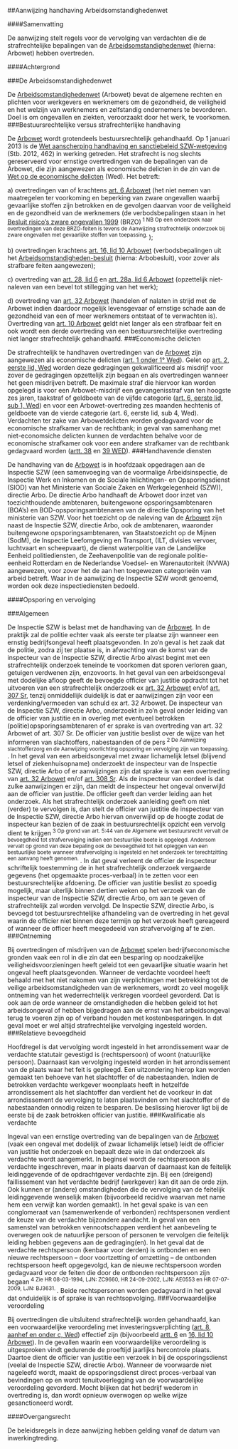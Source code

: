 <meta http-equiv='Content-Type' content='text/html; charset=utf-8' />

##Aanwijzing handhaving Arbeidsomstandighedenwet

####Samenvatting

De aanwijzing stelt regels voor de vervolging van verdachten die de strafrechtelijke bepalingen van de [Arbeidsomstandighedenwet](../../../../../wet/arbeidsomstandighedenwet/BWBR0010346/README.md) (hierna: Arbowet) hebben overtreden.   

####Achtergrond

###De Arbeidsomstandighedenwet

De [Arbeidsomstandighedenwet](../../../../../wet/arbeidsomstandighedenwet/BWBR0010346/README.md) (Arbowet) bevat de algemene rechten en plichten voor werkgevers en werknemers om de gezondheid, de veiligheid en het welzijn van werknemers en zelfstandig ondernemers te bevorderen. Doel is om ongevallen en ziekten, veroorzaakt door het werk, te voorkomen. 
###Bestuursrechtelijke versus strafrechterlijke handhaving

De [Arbowet](../../../../../wet/arbeidsomstandighedenwet/BWBR0010346/README.md) wordt grotendeels bestuursrechtelijk gehandhaafd. Op 1 januari 2013 is de [Wet aanscherping handhaving en sanctiebeleid SZW-wetgeving](../../../../../wet/wet/aanscherping/handhaving/en/sanctiebeleid/szw-wetgeving/BWBR0032087/README.md) (Stb. 2012, 462) in werking getreden. Het strafrecht is nog slechts gereserveerd voor ernstige overtredingen van de bepalingen van de Arbowet, die zijn aangewezen als economische delicten in de zin van de [Wet op de economische delicten](../../../../../wet/wet/op/de/economische/delicten/BWBR0002063/README.md) (Wed). Het betreft: 

a) overtredingen van of krachtens [art. 6 Arbowet](../../../../../wet/arbeidsomstandighedenwet/BWBR0010346/README.md) (het niet nemen van maatregelen ter voorkoming en beperking van zware ongevallen waarbij gevaarlijke stoffen zijn betrokken en de gevolgen daarvan voor de veiligheid en de gezondheid van de werknemers (de verbodsbepalingen staan in het [Besluit risico’s zware ongevallen 1999](../../../../../AMvB/besluit/risico's/zware/ongevallen/1999/BWBR0010475/README.md) (BRZO)<sup> 1 NB Op een onderzoek naar overtredingen van deze BRZO-feiten is tevens de Aanwijzing strafrechtelijk onderzoek bij zware ongevallen met gevaarlijke stoffen van toepassing. </sup>);  

b) overtredingen krachtens [art. 16, lid 10 Arbowet](../../../../../wet/arbeidsomstandighedenwet/BWBR0010346/README.md) (verbodsbepalingen uit het [Arbeidsomstandigheden-besluit](../../../../../AMvB/arbeidsomstandighedenbesluit/BWBR0008498/README.md) (hierna: Arbobesluit), voor zover als strafbare feiten aangewezen);  

c) overtreding van [art. 28, lid 6](../../../../../wet/arbeidsomstandighedenwet/BWBR0010346/README.md) en [art. 28a, lid 6 Arbowet](../../../../../wet/arbeidsomstandighedenwet/BWBR0010346/README.md) (opzettelijk niet-naleven van een bevel tot stillegging van het werk);  

d) overtreding van [art. 32 Arbowet](../../../../../wet/arbeidsomstandighedenwet/BWBR0010346/README.md) (handelen of nalaten in strijd met de Arbowet indien daardoor mogelijk levensgevaar of ernstige schade aan de gezondheid van een of meer werknemers ontstaat of te verwachten is).   Overtreding van [art. 10 Arbowet](../../../../../wet/arbeidsomstandighedenwet/BWBR0010346/README.md) geldt niet langer als een strafbaar feit en ook wordt een derde overtreding van een bestuursrechtelijke overtreding niet langer strafrechtelijk gehandhaafd.
###Economische delicten

De strafrechtelijk te handhaven overtredingen van de [Arbowet](../../../../../wet/arbeidsomstandighedenwet/BWBR0010346/README.md) zijn aangewezen als economische delicten ([art. 1 onder 1° Wed](../../../../../wet/wet/op/de/economische/delicten/BWBR0002063/README.md)). Gelet op [art. 2, eerste lid, Wed](../../../../../wet/wet/op/de/economische/delicten/BWBR0002063/README.md) worden deze gedragingen gekwalificeerd als misdrijf voor zover de gedragingen opzettelijk zijn begaan en als overtredingen wanneer het geen misdrijven betreft. De maximale straf die hiervoor kan worden opgelegd is voor een Arbowet-misdrijf een gevangenisstraf van ten hoogste zes jaren, taakstraf of geldboete van de vijfde categorie ([art. 6, eerste lid, sub 1, Wed](../../../../../wet/wet/op/de/economische/delicten/BWBR0002063/README.md)) en voor een Arbowet-overtreding zes maanden hechtenis of geldboete van de vierde categorie (art. 6, eerste lid, sub 4, Wed). Verdachten ter zake van Arbowetdelicten worden gedagvaard voor de economische strafkamer van de rechtbank; in geval van samenhang met niet-economsiche delicten kunnen de verdachten behalve voor de economische strafkamer ook voor een andere strafkamer van de rechtbank gedagvaard worden ([artt. 38](../../../../../wet/wet/op/de/economische/delicten/BWBR0002063/README.md) en [39 WED](../../../../../wet/wet/op/de/economische/delicten/BWBR0002063/README.md)).
###Handhavende diensten

De handhaving van de [Arbowet](../../../../../wet/arbeidsomstandighedenwet/BWBR0010346/README.md) is in hoofdzaak opgedragen aan de Inspectie SZW (een samenvoeging van de voormalige Arbeidsinspectie, de Inspectie Werk en Inkomen en de Sociale Inlichtingen- en Opsporingsdienst (SIOD) van het Ministerie van Sociale Zaken en Werkgelegenheid (SZW)), directie Arbo. De directie Arbo handhaaft de Arbowet door inzet van toezichthoudende ambtenaren, buitengewone opsporingsambtenaren (BOA’s) en BOD-opsporingsambtenaren van de directie Opsporing van het ministerie van SZW. Voor het toezicht op de naleving van de [Arbowet](../../../../../wet/arbeidsomstandighedenwet/BWBR0010346/README.md) zijn naast de Inspectie SZW, directie Arbo, ook de ambtenaren, waaronder buitengewone opsporingsambtenaren, van Staatstoezicht op de Mijnen (SodM), de Inspectie Leefomgeving en Transport, (ILT, divisies vervoer, luchtvaart en scheepvaart), de dienst waterpolitie van de Landelijke Eenheid politiediensten, de Zeehavenpolitie van de regionale politie-eenheid Rotterdam en de Nederlandse Voedsel- en Warenautoriteit (NVWA) aangewezen, voor zover het de aan hen toegewezen categorieën van arbeid betreft. Waar in de aanwijzing de Inspectie SZW wordt genoemd, worden ook deze inspectiediensten bedoeld.   

####Opsporing en vervolging

###Algemeen

De Inspectie SZW is belast met de handhaving van de [Arbowet](../../../../../wet/arbeidsomstandighedenwet/BWBR0010346/README.md). In de praktijk zal de politie echter vaak als eerste ter plaatse zijn wanneer een ernstig bedrijfsongeval heeft plaatsgevonden. In zo’n geval is het zaak dat de politie, zodra zij ter plaatse is, in afwachting van de komst van de inspecteur van de Inspectie SZW, directie Arbo alvast begint met een strafrechtelijk onderzoek teneinde te voorkomen dat sporen verloren gaan, getuigen verdwenen zijn, enzovoorts. In het geval van een arbeidsongeval met dodelijke afloop geeft de bevoegde officier van justitie opdracht tot het uitvoeren van een strafrechtelijk onderzoek ex [art. 32 Arbowet](../../../../../wet/arbeidsomstandighedenwet/BWBR0010346/README.md) en/of [art. 307 Sr](../../../../../wet/wet/van/3/maart/1881/BWBR0001854/README.md), tenzij onmiddellijk duidelijk is dat er aanwijzingen zijn voor een verdenking/vermoeden van schuld ex art. 32 Arbowet. De inspecteur van de Inspectie SZW, directie Arbo, onderzoekt in zo’n geval onder leiding van de officier van justitie en in overleg met eventueel betrokken (politie)opsporingsambtenaren of er sprake is van overtreding van art. 32 Arbowet of art. 307 Sr. De officier van justitie beslist over de wijze van het informeren van slachtoffers, nabestaanden of de pers<sup> 2 De Aanwijzing slachtofferzorg en de Aanwijzing voorlichting opsporing en vervolging zijn van toepassing. </sup>. In het geval van een arbeidsongeval met zwaar lichamelijk letsel (blijvend letsel of ziekenhuisopname) onderzoekt de inspecteur van de Inspectie SZW, directie Arbo of er aanwijzingen zijn dat sprake is van een overtreding van [art. 32 Arbowet](../../../../../wet/arbeidsomstandighedenwet/BWBR0010346/README.md) en/of [art. 308 Sr](../../../../../wet/wet/van/3/maart/1881/BWBR0001854/README.md). Als de inspecteur van oordeel is dat zulke aanwijzingen er zijn, dan meldt de inspecteur het ongeval onverwijld aan de officier van justitie. De officier geeft dan verder leiding aan het onderzoek. Als het strafrechtelijk onderzoek aanleiding geeft om niet (verder) te vervolgen is, dan stelt de officier van justitie de inspecteur van de Inspectie SZW, directie Arbo hiervan onverwijld op de hoogte zodat de inspecteur kan bezien of de zaak in bestuursrechtelijk opzicht een vervolg dient te krijgen<sup> 3 Op grond van art. 5:44 van de Algemene wet bestuursrecht vervalt de bevoegdheid tot strafvervolging indien een bestuurlijke boete is opgelegd. Andersom vervalt op grond van deze bepaling ook de bevoegdheid tot het opleggen van een bestuurlijke boete wanneer strafvervolging is ingesteld en het onderzoek ter terechtzitting een aanvang heeft genomen. </sup>. In dat geval verleent de officier de inspecteur schriftelijk toestemming de in het strafrechtelijk onderzoek vergaarde gegevens (het opgemaakte proces-verbaal) in te zetten voor een bestuursrechtelijke afdoening. De officier van justitie beslist zo spoedig mogelijk, maar uiterlijk binnen dertien weken op het verzoek van de inspecteur van de Inspectie SZW, directie Arbo, om aan te geven of strafrechtelijk zal worden vervolgd. De Inspectie SZW, directie Arbo, is bevoegd tot bestuursrechtelijke afhandeling van de overtreding in het geval waarin de officier niet binnen deze termijn op het verzoek heeft gereageerd of wanneer de officer heeft meegedeeld van strafvervolging af te zien.
###Ontneming

Bij overtredingen of misdrijven van de [Arbowet](../../../../../wet/arbeidsomstandighedenwet/BWBR0010346/README.md) spelen bedrijfseconomische gronden vaak een rol in die zin dat een besparing op noodzakelijke veiligheidsvoorzieningen heeft geleid tot een gevaarlijke situatie waarin het ongeval heeft plaatsgevonden. Wanneer de verdachte voordeel heeft behaald met het niet nakomen van zijn verplichtingen met betrekking tot de veilige arbeidsomstandigheden van de werknemers, wordt zo veel mogelijk ontneming van het wederrechtelijk verkregen voordeel gevorderd. Dat is ook aan de orde wanneer de omstandigheden die hebben geleid tot het arbeidsongeval of hebben bijgedragen aan de ernst van het arbeidsongeval terug te voeren zijn op of verband houden met kostenbesparingen. In dat geval moet er wel altijd strafrechtelijke vervolging ingesteld worden.
###Relatieve bevoegdheid

Hoofdregel is dat vervolging wordt ingesteld in het arrondissement waar de verdachte statutair gevestigd is (rechtspersoon) of woont (natuurlijke persoon). Daarnaast kan vervolging ingesteld worden in het arrondissement van de plaats waar het feit is gepleegd. Een uitzondering hierop kan worden gemaakt ten behoeve van het slachtoffer of de nabestaanden. Indien de betrokken verdachte werkgever woonplaats heeft in hetzelfde arrondissement als het slachtoffer dan verdient het de voorkeur in dat arrondissement de vervolging te laten plaatsvinden om het slachtoffer of de nabestaanden onnodig reizen te besparen. De beslissing hierover ligt bij de eerste bij de zaak betrokken officier van justitie.
###Kwalificatie als verdachte

Ingeval van een ernstige overtreding van de bepalingen van de [Arbowet](../../../../../wet/arbeidsomstandighedenwet/BWBR0010346/README.md) (vaak een ongeval met dodelijk of zwaar lichamelijk letsel) leidt de officier van justitie het onderzoek en bepaalt deze wie in dat onderzoek als verdachte wordt aangemerkt. In beginsel wordt de rechtspersoon als verdachte ingeschreven, maar in plaats daarvan of daarnaast kan de feitelijk leidinggevende of de opdrachtgever verdachte zijn. Bij een (dreigend) faillissement van het verdachte bedrijf (werkgever) kan dit aan de orde zijn. Ook kunnen er (andere) omstandigheden die de vervolging van de feitelijk leidinggevende wenselijk maken (bijvoorbeeld recidive waarvan met name hem een verwijt kan worden gemaakt). In het geval spake is van een conglomeraat van (samenwerkende of verbonden) rechtspersonen verdient de keuze van de verdachte bijzondere aandacht. In geval van een samenstel van betrokken vennootschappen verdient het aanbeveling te overwegen ook de natuurlijke persoon of personen te vervolgen die feitelijk leiding hebben gegevens aan de gedraging(en). In het geval dat de verdachte rechtspersoon (kenbaar voor derden) is ontbonden en een nieuwe rechtspersoon – door voortzetting of omzetting – de ontbonden rechtspersoon heeft opgegevolgd, kan de nieuwe rechtspersoon worden gedagvaard voor de feiten die door de ontbonden rechtspersoon zijn begaan<sup> 4 Zie HR 08-03-1994, LJN: ZC9660, HR 24-09-2002, LJN: AE0553 en HR 07-07-2009, LJN: BJ3631. </sup>. Beide rechtspersonen worden gedagvaard in het geval dat onduidelijk is of sprake is van rechtsopvolging.
###Voorwaardelijke veroordeling

Bij overtredingen die uitsluitend strafrechtelijk worden gehandhaafd, kan een voorwaardelijke veroordeling met investeringsverplichting ([art. 8, aanhef en onder c, Wed](../../../../../wet/wet/op/de/economische/delicten/BWBR0002063/README.md)) effectief zijn (bijvoorbeeld [artt. 6](../../../../../wet/arbeidsomstandighedenwet/BWBR0010346/README.md) en [16, lid 10 Arbowet](../../../../../wet/arbeidsomstandighedenwet/BWBR0010346/README.md)). In de gevallen waarin een voorwaardelijke veroordeling is uitgesproken vindt gedurende de proeftijd jaarlijks hercontrole plaats. Daartoe dient de officier van justitie een verzoek in bij de opsporingsdienst (veelal de Inspectie SZW, directie Arbo). Wanneer de voorwaarde niet nageleefd wordt, maakt de opsporingsdienst direct proces-verbaal van bevindingen op en wordt tenuitvoerlegging van de voorwaardelijke veroordeling gevorderd. Mocht blijken dat het bedrijf wederom in overtreding is, dan wordt opnieuw overwogen op welke wijze gesanctioneerd wordt.   

####Overgangsrecht

De beleidsregels in deze aanwijzing hebben gelding vanaf de datum van inwerkingtreding.     
